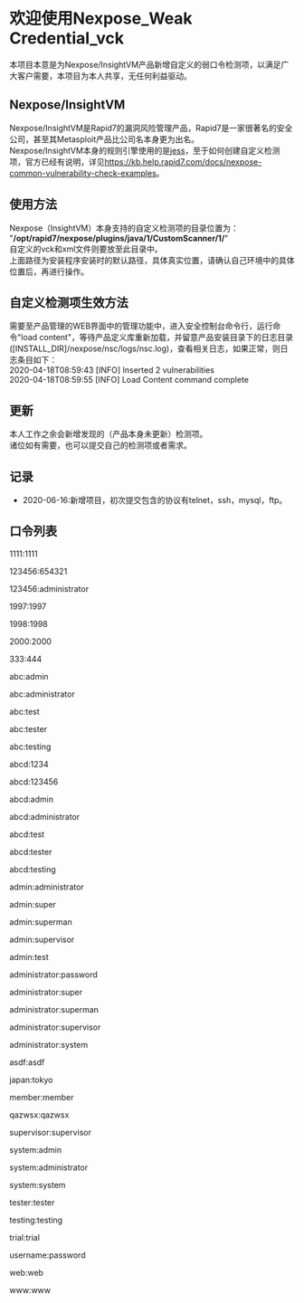 # 欢迎使用Nexpose_Weak Credential_vck
本项目本意是为Nexpose/InsightVM产品新增自定义的弱口令检测项，以满足广大客户需要，本项目为本人共享，无任何利益驱动。
## Nexpose/InsightVM
Nexpose/InsightVM是Rapid7的漏洞风险管理产品，Rapid7是一家很著名的安全公司，甚至其Metasploit产品比公司名本身更为出名。  
Nexpose/InsightVM本身的规则引擎使用的是[jess](https://jessrules.com)，至于如何创建自定义检测项，官方已经有说明，详见<https://kb.help.rapid7.com/docs/nexpose-common-vulnerability-check-examples>。
## 使用方法
Nexpose（InsightVM）本身支持的自定义检测项的目录位置为：  
"**/opt/rapid7/nexpose/plugins/java/1/CustomScanner/1/**"  
自定义的vck和xml文件则要放至此目录中。  
上面路径为安装程序安装时的默认路径，具体真实位置，请确认自己环境中的具体位置后，再进行操作。
## 自定义检测项生效方法
需要至产品管理的WEB界面中的管理功能中，进入安全控制台命令行，运行命令"load content"，等待产品定义库重新加载，并留意产品安装目录下的日志目录([INSTALL_DIR]/nexpose/nsc/logs/nsc.log)，查看相关日志，如果正常，则日志条目如下：  
2020-04-18T08:59:43 [INFO] Inserted 2 vulnerabilities  
2020-04-18T08:59:55 [INFO] Load Content command complete
## 更新
本人工作之余会新增发现的（产品本身未更新）检测项。  
诸位如有需要，也可以提交自己的检测项或者需求。
## 记录
* 2020-06-16:新增项目，初次提交包含的协议有telnet，ssh，mysql，ftp。

## 口令列表
1111:1111

123456:654321

123456:administrator

1997:1997

1998:1998

2000:2000

333:444

abc:admin

abc:administrator

abc:test

abc:tester

abc:testing

abcd:1234

abcd:123456

abcd:admin

abcd:administrator

abcd:test

abcd:tester

abcd:testing

admin:administrator

admin:super

admin:superman

admin:supervisor

admin:test

administrator:password

administrator:super

administrator:superman

administrator:supervisor

administrator:system

asdf:asdf

japan:tokyo

member:member

qazwsx:qazwsx

supervisor:supervisor

system:admin

system:administrator

system:system

tester:tester

testing:testing

trial:trial

username:password

web:web

www:www
